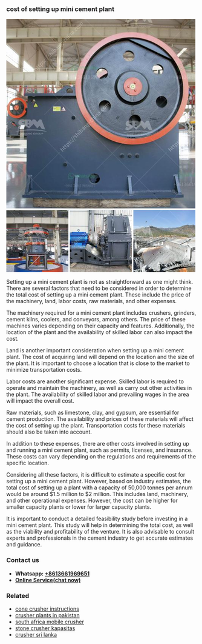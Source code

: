 <h3>cost of setting up mini cement plant</h3><img src='1702260169.jpg' alt=''><p>Setting up a mini cement plant is not as straightforward as one might think. There are several factors that need to be considered in order to determine the total cost of setting up a mini cement plant. These include the price of the machinery, land, labor costs, raw materials, and other expenses. </p><p>The machinery required for a mini cement plant includes crushers, grinders, cement kilns, coolers, and conveyors, among others. The price of these machines varies depending on their capacity and features. Additionally, the location of the plant and the availability of skilled labor can also impact the cost. </p><p>Land is another important consideration when setting up a mini cement plant. The cost of acquiring land will depend on the location and the size of the plant. It is important to choose a location that is close to the market to minimize transportation costs.</p><p>Labor costs are another significant expense. Skilled labor is required to operate and maintain the machinery, as well as carry out other activities in the plant. The availability of skilled labor and prevailing wages in the area will impact the overall cost.</p><p>Raw materials, such as limestone, clay, and gypsum, are essential for cement production. The availability and prices of these materials will affect the cost of setting up the plant. Transportation costs for these materials should also be taken into account.</p><p>In addition to these expenses, there are other costs involved in setting up and running a mini cement plant, such as permits, licenses, and insurance. These costs can vary depending on the regulations and requirements of the specific location.</p><p>Considering all these factors, it is difficult to estimate a specific cost for setting up a mini cement plant. However, based on industry estimates, the total cost of setting up a plant with a capacity of 50,000 tonnes per annum would be around $1.5 million to $2 million. This includes land, machinery, and other operational expenses. However, the cost can be higher for smaller capacity plants or lower for larger capacity plants.</p><p>It is important to conduct a detailed feasibility study before investing in a mini cement plant. This study will help in determining the total cost, as well as the viability and profitability of the venture. It is also advisable to consult experts and professionals in the cement industry to get accurate estimates and guidance.</p><h3>Contact us</h3><ul><li><strong>Whatsapp:&nbsp;<a href="https://wa.me/8613661969651">+8613661969651</a></strong></li><li><a href="https://swt.shibang-china.com/?git&amp;zhl&amp;cost of setting up mini cement plant"><strong>Online Service(chat now)</strong></a></li></ul><h3>Related</h3><ul><li><a href='cone crusher instructions.md'>cone crusher instructions</a></li><li><a href='crusher plants in pakistan.md'>crusher plants in pakistan</a></li><li><a href='south africa mobile crusher.md'>south africa mobile crusher</a></li><li><a href='stone crusher kapasitas.md'>stone crusher kapasitas</a></li><li><a href='crusher sri lanka.md'>crusher sri lanka</a></li></ul>